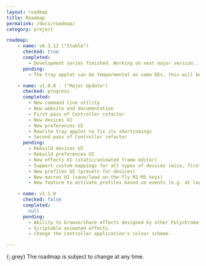```yaml
---
layout: roadmap
title: Roadmap
permalink: /docs/roadmap/
category: project

roadmap:
    - name: v0.3.12 ("Stable")
      checked: true
      completed:
        - Development series finished. Working on next major version...
      pending:
        - The tray applet can be tempermental on some DEs, this will be addressed in next version.

    - name: v1.0.0 - ("Major Update")
      checked: progress
      completed:
        - New command line utility
        - New website and documentation
        - First pass of Controller refactor
        - New devices UI
        - New preferences UI
        - Rewrite tray applet to fix its shortcomings
        - Second pass of Controller refactor
      pending:
        - Rebuild devices UI
        - Rebuild preferences UI
        - New effects UI (static/animated frame editor)
        - Support custom mappings for all types of devices (mice, firefly, etc)
        - New profiles UI (presets for devices)
        - New macros UI (save/load on-the-fly M1-M5 keys)
        - New feature to activate profiles based on events (e.g. at login)

    - name: v1.1.0
      checked: false
      completed:
        null
      pending:
        - Ability to browse/share effects designed by other Polychromatic users.
        - Scriptable animated effects.
        - Change the Controller application's colour scheme.

---
```


{:.grey}
The roadmap is subject to change at any time.
